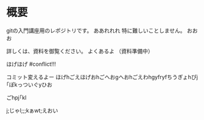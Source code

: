 # 概要
gitの入門講座用のレポジトリです。
ああれれれ
特に難しいことしません。
おおお

詳しくは、資料を御覧ください。
よくあるよ
（資料準備中）

ほげほげ
#conflict!!!

コミット変えるよー
ほげhごえほげおhごへおgへおhごえわhgyfryfちうぎょhぴj｢ぽkっついぐyひお

ごhpj｢kl

j;じゃl;;;kぁwt;えおい
